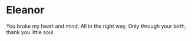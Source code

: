 # Eleanor
You broke my heart and mind,
All in the right way,
Only through your birth, thank you little soul
